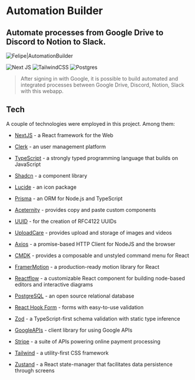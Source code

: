 # Automation Builder

## Automate processes from Google Drive to Discord to Notion to Slack.

![Felipe|AutomationBuilder](https://img.shields.io/badge/FelipeMDantas-AutomationBuilder-black)

<p>

![Next JS](https://img.shields.io/badge/Next-black?style=for-the-badge&logo=next.js&logoColor=white)
![TailwindCSS](https://img.shields.io/badge/tailwindcss-%2338B2AC.svg?style=for-the-badge&logo=tailwind-css&logoColor=white)
![Postgres](https://img.shields.io/badge/postgres-%23316192.svg?style=for-the-badge&logo=postgresql&logoColor=white)

> After signing in with Google, it is possible to build automated and integrated processes between Google Drive, Discord, Notion, Slack with this webapp.

## Tech

A couple of technologies were employed in this project. Among them:

- [NextJS] - a React framework for the Web
- [Clerk] - an user management platform
- [TypeScript] - a strongly typed programming language that builds on JavaScript
- [Shadcn] - a component library
- [Lucide] - an icon package
- [Prisma] - an ORM for Node.js and TypeScript
- [Aceternity] - provides copy and paste custom components
- [UUID] - for the creation of RFC4122 UUIDs
- [UploadCare] - provides upload and storage of images and videos
- [Axios] - a promise-based HTTP Client for NodeJS and the browser
- [CMDK] - provides a composable and unstyled command menu for React
- [FramerMotion] - a production-ready motion library for React
- [Reactflow] - a customizable React component for building node-based editors and interactive diagrams
- [PostgreSQL] - an open source relational database
- [React Hook Form] - forms with easy-to-use validation
- [Zod] - a TypeScript-first schema validation with static type inference
- [GoogleAPIs] - client library for using Google APIs
- [Stripe] - a suite of APIs powering online payment processing
- [Tailwind] - a utility-first CSS framework
- [Zustand] - a React state-manager that facilitates data persistence through screens

  [nextjs]: https://nextjs.org/
  [clerk]: https://clerk.com/
  [typescript]: https://www.typescriptlang.org/
  [shadcn]: https://ui.shadcn.com/
  [lucide]: https://lucide.dev/
  [aceternity]: https://ui.aceternity.com/
  [uuid]: https://github.com/uuidjs/uuid
  [uploadcare]: https://uploadcare.com/
  [axios]: https://axios-http.com/docs/intro
  [cmdk]: https://cmdk.paco.me/
  [framermotion]: https://www.framer.com/motion/
  [reactflow]: https://reactflow.dev/
  [prisma]: https://www.prisma.io/
  [postgresql]: https://www.postgresql.org/
  [zod]: https://zod.dev/
  [react hook form]: https://www.react-hook-form.com/
  [googleapis]: https://github.com/googleapis/google-api-nodejs-client
  [stripe]: https://stripe.com/
  [tailwind]: https://tailwindcss.com/
  [zustand]: https://zustand-demo.pmnd.rs/

